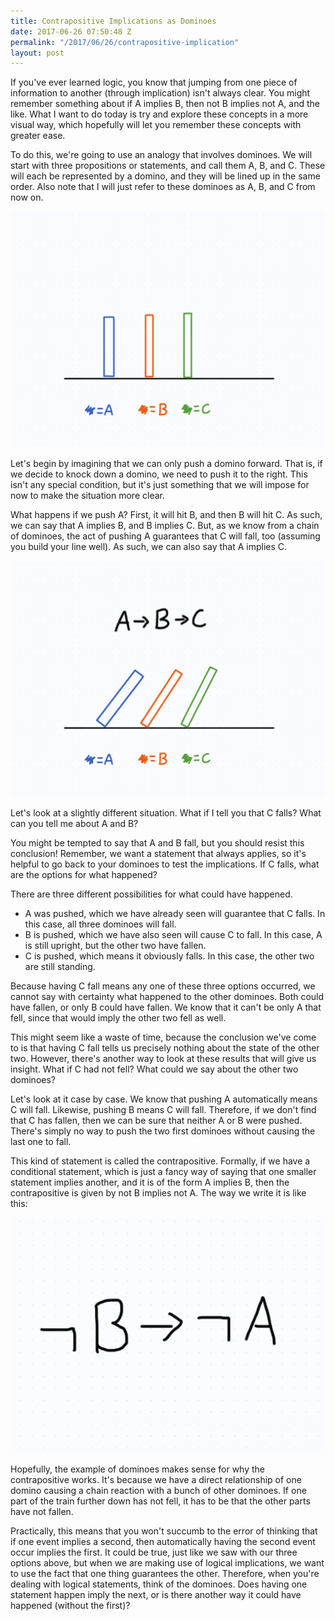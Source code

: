 ```yaml
---
title: Contrapositive Implications as Dominoes
date: 2017-06-26 07:50:48 Z
permalink: "/2017/06/26/contrapositive-implication"
layout: post
---
```


If you've ever learned logic, you know that jumping from one piece of information to another (through implication) isn't always clear. You might remember something about if A implies B, then not B implies not A, and the like. What I want to do today is try and explore these concepts in a more visual way, which hopefully will let you remember these concepts with greater ease.

To do this, we're going to use an analogy that involves dominoes. We will start with three propositions or statements, and call them A, B, and C. These will each be represented by a domino, and they will be lined up in the same order.  Also note that I will just refer to these dominoes as A, B, and C from now on.

![Initial set up](/images/dominoes1.png)

Let's begin by imagining that we can only push a domino forward. That is, if we decide to knock down a domino, we need to push it to the right. This isn't any special condition, but it's just something that we will impose for now to make the situation more clear.

What happens if we push A? First, it will hit B, and then B will hit C. As such, we can say that A implies B, and B implies C. But, as we know from a chain of dominoes, the act of pushing A guarantees that C will fall, too (assuming you build your line well). As such, we can also say that A implies C.

![Implications](/images/dominoes2.png)

Let's look at a slightly different situation. What if I tell you that C falls? What can you tell me about A and B?

You might be tempted to say that A and B fall, but you should resist this conclusion! Remember, we want a statement that always applies, so it's helpful to go back to your dominoes to test the implications. If C falls, what are the options for what happened?

There are three different possibilities for what could have happened. 
- A was pushed, which we have already seen will guarantee that C falls. In this case, all three dominoes will fall.
- B is pushed, which we have also seen will cause C to fall. In this case, A is still upright, but the other two have fallen.
- C is pushed, which means it obviously falls. In this case, the other two are still standing.

Because having C fall means any one of these three options occurred, we cannot say with certainty what happened to the other dominoes. Both could have fallen, or only B could have fallen. We know that it can't be only A that fell, since that would imply the other two fell as well.

This might seem like a waste of time, because the conclusion we've come to is that having C fall tells us precisely nothing about the state of the other two. However, there's another way to look at these results that will give us insight. What if C had not fell? What could we say about the other two dominoes?

Let's look at it case by case. We know that pushing A automatically means C will fall. Likewise, pushing B means C will fall. Therefore, if we don't find that C has fallen, then we can be sure that neither A or B were pushed. There's simply no way to push the two first dominoes without causing the last one to fall.

This kind of statement is called the contrapositive. Formally, if we have a conditional statement, which is just a fancy way of saying that one smaller statement implies another, and it is of the form A implies B, then the contrapositive is given by not B implies not A. The way we write it is like this:

![Notation](/images/contrapositive.png)

Hopefully, the example of dominoes makes sense for why the contrapositive works. It's because we have a direct relationship of one domino causing a chain reaction with a bunch of other dominoes. If one part of the train further down has not fell, it has to be that the other parts have not fallen.

Practically, this means that you won't succumb to the error of thinking that if one event implies a second, then automatically having the second event occur implies the first. It could be true, just like we saw with our three options above, but when we are making use of logical implications, we want to use the fact that one thing guarantees the other. Therefore, when you're dealing with logical statements, think of the dominoes. Does having one statement happen imply the next, or is there another way it could have happened (without the first)?
